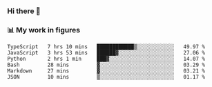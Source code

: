 ### Hi there 👋

### 📊 My work in figures

<!--START_SECTION:waka-->

```text
TypeScript   7 hrs 10 mins   ████████████▒░░░░░░░░░░░░   49.97 %
JavaScript   3 hrs 53 mins   ██████▓░░░░░░░░░░░░░░░░░░   27.06 %
Python       2 hrs 1 min     ███▓░░░░░░░░░░░░░░░░░░░░░   14.07 %
Bash         28 mins         ▓░░░░░░░░░░░░░░░░░░░░░░░░   03.29 %
Markdown     27 mins         ▓░░░░░░░░░░░░░░░░░░░░░░░░   03.21 %
JSON         10 mins         ▒░░░░░░░░░░░░░░░░░░░░░░░░   01.17 %
```

<!--END_SECTION:waka-->
